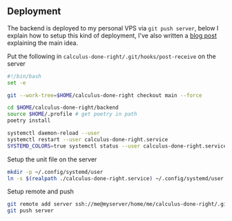 ## Deployment

The backend is deployed to my personal VPS via `git push server`, below I explain how to setup this kind of deployment, I've also written a [blog post](https://uli.rocks/p/git-deployment.html) explaining the main idea.

Put the following in `calculus-done-right/.git/hooks/post-receive` on the server

```bash
#!/bin/bash
set -e

git --work-tree=$HOME/calculus-done-right checkout main --force

cd $HOME/calculus-done-right/backend
source $HOME/.profile # get poetry in path
poetry install

systemctl daemon-reload --user
systemctl restart --user calculus-done-right.service
SYSTEMD_COLORS=true systemctl status --user calculus-done-right.service
```

Setup the unit file on the server

```bash
mkdir -p ~/.config/systemd/user
ln -s $(realpath ./calculus-done-right.service) ~/.config/systemd/user
```

Setup remote and push

```bash
git remote add server ssh://me@myserver/home/me/calculus-done-right/.git
git push server
```
